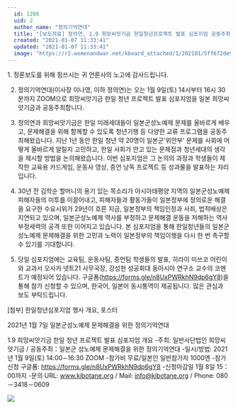 ```yaml
---
  id: 1208
  uid: 2
  author_name: "정의기억연대"
  title: "﻿[보도자료] 정의연, 1.9 희망씨앗기금 한일청년프로젝트 발표 심포지엄 공동주최"
  created: "2021-01-07 11:33:41"
  updated: "2021-01-07 11:33:41"
  image: "https://r2.womenandwar.net/kboard_attached/1/202101/5ff672de99bc14933257.jpg"
---
```

1\. 정론보도를 위해 힘쓰시는 귀 언론사의 노고에 감사드립니다.
 
2. 정의기억연대(이사장 이나영, 이하 정의연)는 오는 1월 9일(토) 14시부터 16시 30분까지 ZOOM으로 희망씨앗기금 한일 청년 프로젝트 발표 심포지엄을 일본 희망씨앗기금과 공동주최합니다.
 
3. 정의연과 희망씨앗기금은 한일 미래세대들이 일본군성노예제 문제를 올바르게 배우고, 문제해결을 위해 함께할 수 있도록 청년기행 등 다양한 교류 프로그램을 공동주최해왔습니다. 지난 1년 동안 한일 청년 약 20명이 일본군'위안부' 문제를 사회에 어떻게 올바르게 알릴지 고민하고, 한일 사회가 안고 있는 문제점과 청년세대의 생각을 제시할 방법을 논의해왔습니다. 이번 심포지엄은 그 논의의 과정과 학생들이 제작한 교육용 카드게임, 운동사 영상, 증언 낭독 프로젝트 등 성과물을 발표하는 자리입니다.
 
4. 30년 전 김학순 할머니의 용기 있는 목소리가 아시아태평양 지역의 일본군성노예제 피해자들의 미투를 이끌어내고, 피해자들과 활동가들이 일본정부에 정의로운 해결을 요구한 수요시위가 29년이 흐른 지금, 일본정부의 책임인정과 사죄, 법적배상은 지연되고 있으며, 일본군성노예제 역사를 부정하고 문제해결 운동을 저해하는 역사부정세력의 공격 또한 이어지고 있습니다. 본 심포지엄을 통해 한일청년들의 일본군성노예제 문제해결을 위한 고민과 노력이 일본정부의 책임이행을 다시 한 번 촉구할 수 있기를 기대합니다.
 
5. 당일 심포지엄에는 교육팀, 운동사팀, 증언팀 학생들의 발표, 히라이 미쓰코 어린이와 교과서 오사카 넷트21 사무국장, 강성현 성공회대 동아시아 연구소 교수의 코멘트가 예정되어 있습니다. 구글폼(https://forms.gle/n8UxPWRkhN9dp6gY8)을 통해 참가 신청할 수 있으며, 한국어, 일본어 동시통역이 제공됩니다.
많은 관심과 보도 부탁드립니다.
 
\[첨부\] 한일청년심포지엄 행사 개요, 포스터

2021년 1월 7일
일본군성노예제 문제해결을 위한 정의기억연대
 
1.9 희망씨앗기금 한일 청년 프로젝트 발표 심포지엄 개요
-주최: 일반사단법인 희망씨앗기금 / 공동주최：일본군 성노예제 문제해결을 위한 정의기억연대
-일시/방법: 2021년 1월 9일(토) 14:00∼16:30 ZOOM
-참가비 무료/일본인 일반참가자 1000엔
-참가신청 구글폼: https://forms.gle/n8UxPWRkhN9dp6gY8 
-신청마감일 1월 8일 15：00까지
-문의 URL: www.kibotane.org / Mail: info@kibotane.org / Phone: 080－3418－0609 

![](https://r2.womenandwar.net/kboard_attached/1/202101/5ff672de99bc14933257.jpg)